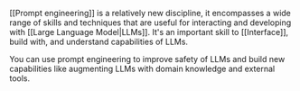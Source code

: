 [[Prompt engineering]] is a relatively new discipline, it encompasses a wide range of skills and techniques that are useful for interacting and developing with [[Large Language Model|LLMs]]. It's an important skill to [[Interface]], build with, and understand capabilities of LLMs.

You can use prompt engineering to improve safety of LLMs and build new capabilities like augmenting LLMs with domain knowledge and external tools.
